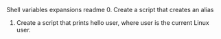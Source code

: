 Shell variables expansions readme
0. Create a script that creates an alias
1. Create a script that prints hello user, where user is the current Linux user.
